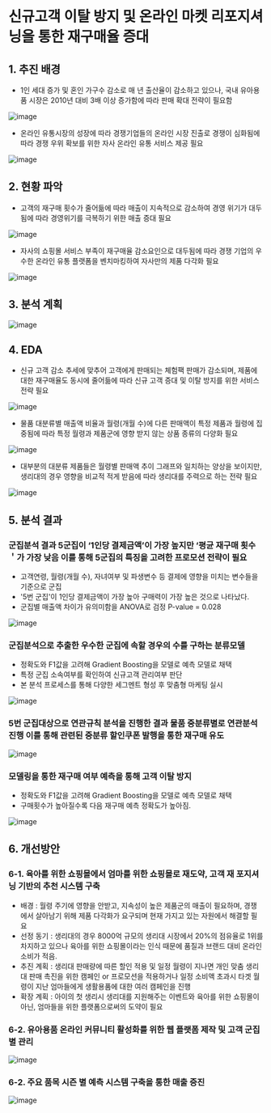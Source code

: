 # 신규고객 이탈 방지 및 온라인 마켓 리포지셔닝을 통한 재구매율 증대

## 1. 추진 배경
- 1인 세대 증가 및 혼인 가구수 감소로 매 년 출산율이 감소하고 있으나, 국내 유아용품 시장은 2010년 대비 3배 이상 증가함에 따라 판매 확대 전략이 필요함

![image](https://user-images.githubusercontent.com/83684431/171692887-c3097798-1b56-4abc-aeec-9714cb676d74.png)
- 온라인 유통시장의 성장에 따라 경쟁기업들의 온라인 시장 진출로 경쟁이 심화됨에 따라 경쟁 우위 확보를 위한 자사 온라인 유통 서비스 제공 필요

![image](https://user-images.githubusercontent.com/83684431/171692991-9433d3ae-6ee8-47a5-8eac-0bf87ae08c86.png)
## 2. 현황 파악
- 고객의 재구매 횟수가 줄어듦에 따라 매출이 지속적으로 감소하여 경영 위기가 대두됨에 따라 경영위기를 극복하기 위한 매출 증대 필요

![image](https://user-images.githubusercontent.com/83684431/171693240-fef634cf-82e9-41a3-9eae-5bac6aa7aaa3.png)
- 자사의 쇼핑몰 서비스 부족이 재구매율 감소요인으로 대두됨에 따라 경쟁 기업의 우수한 온라인 유통 플랫폼을 벤치마킹하여 자사만의 제품 다각화 필요

![image](https://user-images.githubusercontent.com/83684431/171693354-d4123f39-a9d1-4c6c-ad48-30928dde4c39.png)
## 3. 분석 계획

![image](https://user-images.githubusercontent.com/83684431/171693498-53c4816b-a2d9-4afd-9611-823d540b172e.png)

## 4. EDA
- 신규 고객 감소 추세에 맞추어 고객에게 판매되는 체험팩 판매가 감소되며, 제품에 대한 재구매율도 동시에 줄어듦에 따라 신규 고객 증대 및 이탈 방지를 위한 서비스 전략 필요

![image](https://user-images.githubusercontent.com/83684431/171693688-01381d2b-1772-40b0-8927-94d5abe7b35e.png)
- 물품 대분류별 매출액 비율과 월령(개월 수)에 다른 판매액이 특정 제품과 월령에 집중됨에 따라 특정 월령과 제품군에 영향 받지 않는 상품 종류의 다양화 필요

![image](https://user-images.githubusercontent.com/83684431/171693895-a8afe940-07fd-4b7f-a330-e4a64eb2f6bb.png)
- 대부분의 대분류 제품들은 월령별 판매액 추이 그래프와 일치하는 양상을 보이지만, 생리대의 경우 영향을 비교적 적게 받음에 따라 생리대를 주력으로 하는 전략 필요

![image](https://user-images.githubusercontent.com/83684431/171693957-acee9c2d-8f37-48cc-ae9f-958af57b25b6.png)

## 5. 분석 결과
### 군집분석 결과 5군집이 ‘1인당 결제금액’이 가장 높지만 ‘평균 재구매 횟수＇가 가장 낮음 이를 통해 5군집의 특징을 고려한 프로모션 전략이 필요
 - 고객연령, 월령(개월 수), 자녀여부 및 파생변수 등 결제에 영향을 미치는 변수들을 기준으로 군집
 - '5번 군집'이 1인당 결제금액이 가장 높아 구매력이 가장 높은 것으로 나타났다. 
 - 군집별 매출액 차이가 유의미함을 ANOVA로 검정 P-value = 0.028

![image](https://user-images.githubusercontent.com/83684431/171694133-a98b5c62-607d-41c5-98ed-53ea6a395e3c.png)

### 군집분석으로 추출한 우수한 군집에 속할 경우의 수를 구하는 분류모델
 - 정확도와 F1값을 고려해 Gradient Boosting을 모델로 예측 모델로 채택
 - 특정 군집 소속여부를 확인하여 신규고객 관리여부 판단
 - 본 분석 프로세스를 통해 다양한 세그멘트 형성 후 맞춤형 마케팅 실시

![image](https://user-images.githubusercontent.com/83684431/171694331-ab8d7f53-7e22-4753-a1ec-cba610b999db.png)

### 5번 군집대상으로 연관규칙 분석을 진행한 결과 물품 중분류별로 연관분석 진행 이를 통해 관련된 중분류 할인쿠폰 발행을 통한 재구매 유도

![image](https://user-images.githubusercontent.com/83684431/171694443-163a7819-be10-4a9c-85e2-de129ff149c6.png)

### 모델링을 통한 재구매 여부 예측을 통해 고객 이탈 방지
 - 정확도와 F1값을 고려해 Gradient Boosting을 모델로 예측 모델로 채택
 - 구매횟수가 높아질수록 다음 재구매 예측 정확도가 높아짐.

![image](https://user-images.githubusercontent.com/83684431/171694603-40b5dcbc-6ac9-4f1e-ba18-13df285fedec.png)


## 6. 개선방안

### 6-1. 육아를 위한 쇼핑몰에서 엄마를 위한 쇼핑몰로 재도약, 고객 재 포지셔닝 기반의 추천 시스템 구축
 - 배경 : 월령 주기에 영향을 안받고, 지속성이 높은 제품군의 매출이 필요하며, 경쟁에서 살아남기 위해 제품 다각화가 요구되며 현재 가지고 있는 자원에서 해결할 필요
 - 선정 동기 : 생리대의 경우 8000억 규모의 생리대 시장에서 20%의 점유율로 1위를 차지하고 있으나 육아를 위한 쇼핑몰이라는 인식 때문에 품질과 브랜드 대비 온라인 소비가 적음.
 - 추진 계획 : 생리대 판매량에 따른 할인 적용 및 일정 월령이 지나면 개인 맞춤 생리대 판매 촉진을 위한 캠페인 or 프로모션을 적용하거나 일정 소비액 초과시 타겟 월령이 지난 엄마들에게 생활용품에 대한 여러 캠페인을 진행
 - 확장 계획 : 아이의 첫 생리시 생리대를 지원해주는 이벤트와 육아를 위한 쇼핑몰이 아닌, 엄마들을 위한 플랫폼으로써의 도약이 필요

### 6-2. 유아용품 온라인 커뮤니티 활성화를 위한 웹 플랫폼 제작 및 고객 군집 별 관리

![image](https://user-images.githubusercontent.com/83684431/171695008-763ebb07-deb1-4fc7-931c-a8959a74ebf5.png)

### 6-2. 주요 품목 시즌 별 예측 시스템 구축을 통한 매출 증진

![image](https://user-images.githubusercontent.com/83684431/171695074-1aae459d-984d-4880-bafa-091696ed2ec3.png)








